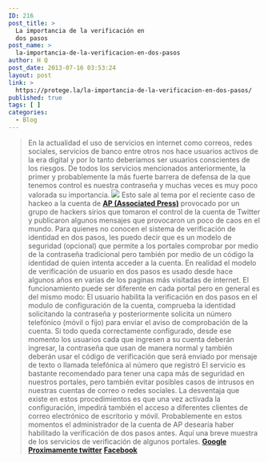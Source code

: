 ```yaml
---
ID: 216
post_title: >
  La importancia de la verificación en
  dos pasos
post_name: >
  la-importancia-de-la-verificacion-en-dos-pasos
author: H Q
post_date: 2013-07-16 03:53:24
layout: post
link: >
  https://protege.la/la-importancia-de-la-verificacion-en-dos-pasos/
published: true
tags: [ ]
categories:
  - Blog
---
```

> En la actualidad el uso de servicios en internet como correos, redes sociales, servicios de banco entre otros nos hace usuarios activos de la era digital y por lo tanto deberíamos ser usuarios conscientes de los riesgos. De todos los servicios mencionados anteriormente, la primer y probablemente la más fuerte barrera de defensa de la que tenemos control es nuestra contraseña y muchas veces es muy poco valorada su importancia. ![][1] Esto sale al tema por el reciente caso de hackeo a la cuenta de <a href="http://www.clasesdeperiodismo.com/2013/04/23/hackean-cuenta-de-twitter-de-ap/" target="_blank" rel="noopener"><strong>AP (Associated Press)</strong></a> provocado por un grupo de hackers sirios que tomaron el control de la cuenta de Twitter y publicaron algunos mensajes que provocaron un poco de caos en el mundo. Para quienes no conocen el sistema de verificación de identidad en dos pasos, les puedo decir que es un modelo de seguridad (opcional) que permite a los portales comprobar por medio de la contraseña tradicional pero también por medio de un código la identidad de quien intenta acceder a la cuenta. En realidad el modelo de verificación de usuario en dos pasos es usado desde hace algunos años en varias de los paginas más visitadas de internet. El funcionamiento puede ser diferente en cada portal pero en general es del mismo modo: El usuario habilita la verificación en dos pasos en el modulo de configuración de la cuenta, comprueba la identidad solicitando la contraseña y posteriormente solicita un número telefónico (móvil o fijo) para enviar el aviso de comprobación de la cuenta. Si todo queda correctamente configurado, desde ese momento los usuarios cada que ingresen a su cuenta deberán ingresar, la contraseña que usan de manera normal y también deberán usar el código de verificación que será enviado por mensaje de texto o llamada telefónica al número que registró El servicio es bastante recomendado para tener una capa más de seguridad en nuestros portales, pero también evitar posibles casos de intrusos en nuestras cuentas de correo o redes sociales. La desventaja que existe en estos procedimientos es que una vez activada la configuración, impedirá también el acceso a diferentes clientes de correo electrónico de escritorio y móvil. Probablemente en estos momentos el administrador de la cuenta de AP desearía haber habilitado la verificación de dos pasos antes. Aquí una breve muestra de los servicios de verificación de algunos portales. **<a href="https://support.google.com/a/bin/answer.py?hl=es&answer=184711" target="_blank" rel="noopener">Google</a>** **<a href="http://www.abc.es/tecnologia/redes/20130424/abci-twitter-verificacion-pasos-hackeos-201304241619.html" target="_blank" rel="noopener">Proximamente twitter</a>** <a href="http://vida20.com/24392/mejora-tu-seguridad-en-facebook-con-la-verificacion-de-dos-pasos" target="_blank" rel="noopener"><strong>Facebook</strong></a>

 [1]: https://78.media.tumblr.com/fbf7d0cf9e4d6c54993d93d241e2098d/tumblr_inline_mlrxcfDnwS1qz4rgp.png